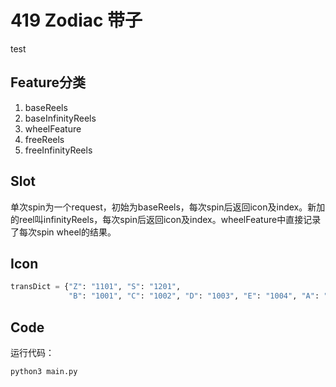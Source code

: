 # 419 Zodiac 带子

test

## Feature分类

1. baseReels
2. baseInfinityReels
3. wheelFeature
4. freeReels
5. freeInfinityReels

## Slot

单次spin为一个request，初始为baseReels，每次spin后返回icon及index。新加的reel叫infinityReels，每次spin后返回icon及index。wheelFeature中直接记录了每次spin wheel的结果。

## Icon

```python
transDict = {"Z": "1101", "S": "1201",
             "B": "1001", "C": "1002", "D": "1003", "E": "1004", "A": "1005", "K": "1006", "Q": "1007", "J": "1008", "T": "1009", "N": "1010"}

```

## Code

运行代码：

```bash
python3 main.py
```
